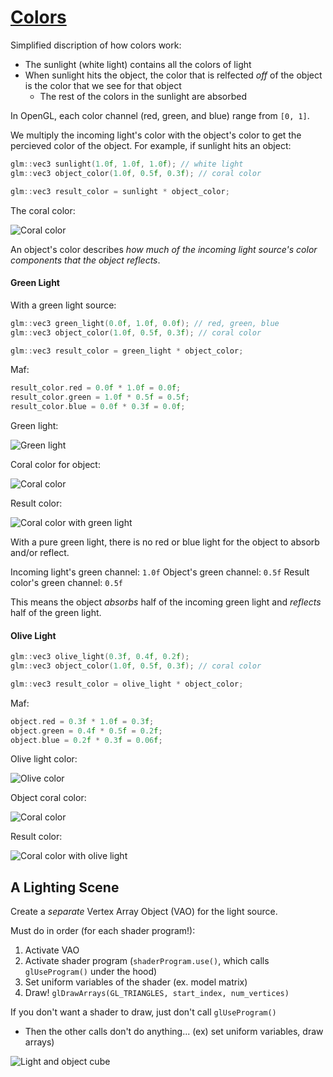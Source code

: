 # [Colors](https://learnopengl.com/Lighting/Colors)

Simplified discription of how colors work:
* The sunlight (white light) contains all the colors of light
* When sunlight hits the object, the color that is relfected *off* of the object is the color that we see for that object
  * The rest of the colors in the sunlight are absorbed

In OpenGL, each color channel (red, green, and blue) range from `[0, 1]`.

We multiply the incoming light's color with the object's color to get the percieved color of the object. For example, if sunlight hits an object:
```cpp
glm::vec3 sunlight(1.0f, 1.0f, 1.0f); // white light
glm::vec3 object_color(1.0f, 0.5f, 0.3f); // coral color

glm::vec3 result_color = sunlight * object_color;
```

The coral color:

![Coral color](images/coral_color.png)

An object's color describes *how much of the incoming light source's color components that the object reflects*.

#### Green Light

With a green light source:
```cpp
glm::vec3 green_light(0.0f, 1.0f, 0.0f); // red, green, blue
glm::vec3 object_color(1.0f, 0.5f, 0.3f); // coral color

glm::vec3 result_color = green_light * object_color;
```

Maf:
```cpp
result_color.red = 0.0f * 1.0f = 0.0f;
result_color.green = 1.0f * 0.5f = 0.5f;
result_color.blue = 0.0f * 0.3f = 0.0f;
```

Green light:

![Green light](images/green_light.png)

Coral color for object:

![Coral color](images/coral_color.png)

Result color:

![Coral color with green light](images/coral_color_green_light.png)

With a pure green light, there is no red or blue light for the object to absorb and/or reflect.

Incoming light's green channel: `1.0f`
Object's green channel: `0.5f`
Result color's green channel: `0.5f`

This means the object *absorbs* half of the incoming green light and *reflects* half of the green light.

#### Olive Light

```cpp
glm::vec3 olive_light(0.3f, 0.4f, 0.2f);
glm::vec3 object_color(1.0f, 0.5f, 0.3f); // coral color

glm::vec3 result_color = olive_light * object_color;
```

Maf:
```cpp
object.red = 0.3f * 1.0f = 0.3f;
object.green = 0.4f * 0.5f = 0.2f;
object.blue = 0.2f * 0.3f = 0.06f;
```

Olive light color:

![Olive color](images/olive_color.png)

Object coral color:

![Coral color](images/coral_color.png)

Result color:

![Coral color with olive light](images/coral_color_olive_light.png)

## A Lighting Scene

Create a *separate* Vertex Array Object (VAO) for the light source.

Must do in order (for each shader program!):
1. Activate VAO
2. Activate shader program (`shaderProgram.use()`, which calls `glUseProgram()` under the hood)
3. Set uniform variables of the shader (ex. model matrix)
4. Draw! `glDrawArrays(GL_TRIANGLES, start_index, num_vertices)`

If you don't want a shader to draw, just don't call `glUseProgram()`
* Then the other calls don't do anything... (ex) set uniform variables, draw arrays)

![Light and object cube](images/light_and_object_cube.png)
